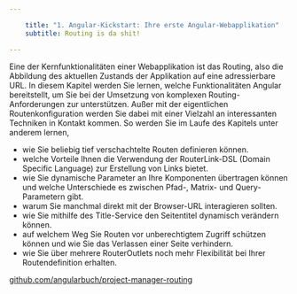 ```yaml
---

    title: "1. Angular-Kickstart: Ihre erste Angular-Webapplikation"
    subtitle: Routing is da shit!

---
```


Eine der Kernfunktionalitäten einer Webapplikation ist das Routing, also die Abbildung des aktuellen Zustands der
Applikation auf eine adressierbare URL. In diesem Kapitel werden Sie lernen, welche Funktionalitäten Angular
bereitstellt, um Sie bei der Umsetzung von komplexen Routing-Anforderungen zur unterstützen. Außer mit der eigentlichen
Routenkonfiguration werden Sie dabei mit einer Vielzahl an interessanten Techniken in Kontakt kommen. So werden Sie im
Laufe des Kapitels unter anderem lernen,

- wie Sie beliebig tief verschachtelte Routen definieren können.
- welche Vorteile Ihnen die Verwendung der RouterLink-DSL (Domain Specific Language) zur Erstellung von Links bietet.
- wie Sie dynamische Parameter an Ihre Komponenten übertragen können und welche Unterschiede es zwischen Pfad-, Matrix-
  und Query-Parametern gibt.
- warum Sie manchmal direkt mit der Browser-URL interagieren sollten.
- wie Sie mithilfe des Title-Service den Seitentitel dynamisch verändern können.
- auf welchem Weg Sie Routen vor unberechtigtem Zugriff schützen können und wie Sie das Verlassen einer Seite
  verhindern.
- wie Sie über mehrere RouterOutlets noch mehr Flexibilität bei Ihrer Routendefinition erhalten.

[github.com/angularbuch/project-manager-routing](github.com/angularbuch/project-manager-routing)
